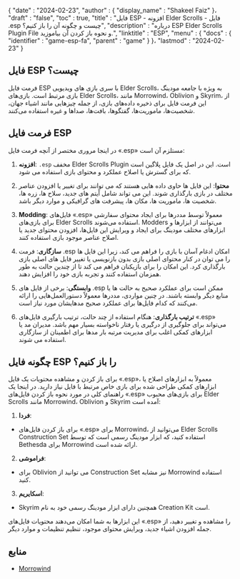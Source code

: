 {
  "date" : "2024-02-23",
  "author" : {
    "display_name" : "Shakeel Faiz"
}،
  "draft" : "false",
  "toc" : true,
  "title" : "فایل ESP - افزونه Elder Scrolls - فایل .esp چیست و چگونه آن را باز کنیم؟",
  "description" : "درباره ESP Elder Scrolls Plugin File و نحوه باز کردن آن بیاموزید.",
  "linktitle" : "ESP",
  "menu" : {
    "docs" : {
      "identifier" : "game-esp-fa",
      "parent" : "game"
}
}،
  "lastmod" : "2024-02-23"
}

## فایل ESP چیست؟

فرمت فایل ESP با سری بازی های ویدیویی Elder Scrolls، به ویژه با جامعه مودینگ بازی مرتبط است. بازی‌های Elder Scrolls، مانند Morrowind، Oblivion و Skyrim، از این فرمت فایل برای ذخیره داده‌های بازی، از جمله چیزهایی مانند اشیاء جهان، شخصیت‌ها، ماموریت‌ها، گفتگوها، بافت‌ها، صداها و غیره استفاده می‌کنند.

## فرمت فایل ESP

در اینجا مروری مختصر از آنچه فرمت فایل «.esp» مستلزم آن است:

1.  **افزونه**: `.esp` مخفف Elder Scrolls Plugin است. این در اصل یک فایل پلاگین است که برای گسترش یا اصلاح عملکرد و محتوای بازی استفاده می شود.
    
2.  **محتوا**: این فایل ها حاوی داده هایی هستند که می توانند برای تغییر یا افزودن عناصر مختلف در بازی بارگذاری شوند. این می تواند شامل آیتم های جدید، سلاح ها، زره ها، شخصیت ها، ماموریت ها، مکان ها، پیشرفت های گرافیکی و موارد دیگر باشد.
    
3.  **Modding**: فایل‌های «.esp» معمولاً توسط مددرها برای ایجاد محتوای سفارشی برای بازی‌های Elder Scrolls استفاده می‌شوند. Modders می‌توانند از ابزارها و ابزارهای مختلف مودینگ برای ایجاد و ویرایش این فایل‌ها، افزودن محتوای جدید یا اصلاح عناصر موجود بازی استفاده کنند.
    
4.  **سازگاری**: فرمت .esp امکان ادغام آسان با بازی را فراهم می کند، زیرا این فایل ها را می توان در کنار محتوای اصلی بازی بدون بازنویسی یا تغییر فایل های اصلی بازی بارگذاری کرد. این امکان را برای بازیکنان فراهم می کند تا از چندین حالت به طور همزمان استفاده کنند و تجربه بازی خود را افزایش دهند.
    
5.  **وابستگی**: برخی از فایل های .esp ممکن است برای عملکرد صحیح به حالت ها یا منابع دیگر وابسته باشند. در چنین مواردی، مددرها معمولاً دستورالعمل‌هایی را ارائه می‌کنند که کدام فایل‌ها برای عملکرد صحیح مدهایشان مورد نیاز است.
    
6.  **ترتیب بارگذاری**: هنگام استفاده از چند حالت، ترتیب بارگیری فایل‌های «.esp» می‌تواند برای جلوگیری از درگیری یا رفتار ناخواسته بسیار مهم باشد. مدیران مد یا ابزارهای کمکی اغلب برای مدیریت مرتبه بار مدها برای اطمینان از سازگاری استفاده می شوند.

## چگونه فایل ESP را باز کنیم؟

برای باز کردن و مشاهده محتویات یک فایل «.esp»، معمولاً به ابزارهای اصلاح یا ابزارهای کمکی طراحی شده برای بازی خاص مرتبط با فایل نیاز دارید. در اینجا یک راهنمای کلی در مورد نحوه باز کردن فایل‌های «.esp» برای بازی‌های محبوب Elder Scrolls مانند Morrowind، Oblivion و Skyrim آمده است:

1.  **فردا**:
    
- برای باز کردن فایل‌های «.esp» برای Morrowind، می‌توانید از Elder Scrolls Construction Set استفاده کنید، که ابزار مودینگ رسمی است که توسط Bethesda برای Morrowind ارائه شده است.
2.  **فراموشی**:
    
- برای Oblivion می توانید از Construction Set نیز مشابه Morrowind استفاده کنید.
3.  **اسکایریم**:
    
- Skyrim همچنین دارای ابزار مودینگ رسمی خود به نام Creation Kit است.

این ابزارها به شما امکان می‌دهند محتویات فایل‌های «.esp» را مشاهده و تغییر دهید، از جمله افزودن اشیاء جدید، ویرایش محتوای موجود، تنظیم تنظیمات و موارد دیگر.

## منابع
* [Morrowind](https://en.wikipedia.org/wiki/The_Elder_Scrolls_III:_Morrowind)


